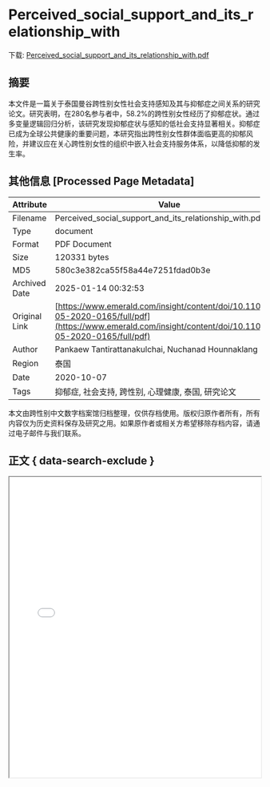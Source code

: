 # Perceived_social_support_and_its_relationship_with

<!-- tcd_download_link -->
下载: [Perceived_social_support_and_its_relationship_with.pdf](Perceived_social_support_and_its_relationship_with.pdf)
<!-- tcd_download_link_end -->

## 摘要

<!-- tcd_abstract -->
本文件是一篇关于泰国曼谷跨性别女性社会支持感知及其与抑郁症之间关系的研究论文。研究表明，在280名参与者中，58.2%的跨性别女性经历了抑郁症状。通过多变量逻辑回归分析，该研究发现抑郁症状与感知的低社会支持显著相关。抑郁症已成为全球公共健康的重要问题，本研究指出跨性别女性群体面临更高的抑郁风险，并建议应在关心跨性别女性的组织中嵌入社会支持服务体系，以降低抑郁的发生率。

<!-- tcd_abstract_end -->

## 其他信息 [Processed Page Metadata]

| Attribute       | Value                                  |
|-----------------|----------------------------------------|
| Filename        | Perceived_social_support_and_its_relationship_with.pdf                             |
| Type            | document                                 |
| Format          | PDF Document                               |
| Size            | 120331 bytes                           |
| MD5             | 580c3e382ca55f58a44e7251fdad0b3e                                  |
| Archived Date   | 2025-01-14 00:32:53                             |
| Original Link   | [https://www.emerald.com/insight/content/doi/10.1108/jhr-05-2020-0165/full/pdf](https://www.emerald.com/insight/content/doi/10.1108/jhr-05-2020-0165/full/pdf)                         |
| Author          | Pankaew Tantirattanakulchai, Nuchanad Hounnaklang                               |
| Region          | 泰国                               |
| Date            | 2020-10-07                                 |
| Tags            | 抑郁症, 社会支持, 跨性别, 心理健康, 泰国, 研究论文                                 |

本文由跨性别中文数字档案馆归档整理，仅供存档使用。版权归原作者所有，所有内容仅为历史资料保存及研究之用。如果原作者或相关方希望移除存档内容，请通过电子邮件与我们联系。

## 正文 { data-search-exclude }

<!-- tcd_main_text -->
<iframe src="../Perceived_social_support_and_its_relationship_with.pdf" width="100%" height="600px">
    <p>无法显示PDF，请下载查看。</p>
</iframe>
<!-- tcd_main_text_end -->

